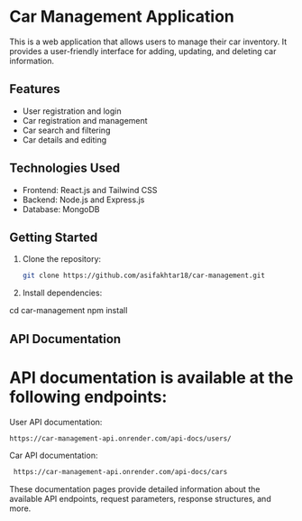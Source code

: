 ﻿# Car Management Application

This is a web application that allows users to manage their car inventory. It provides a user-friendly interface for adding, updating, and deleting car information.

## Features

- User registration and login
- Car registration and management
- Car search and filtering
- Car details and editing

## Technologies Used

- Frontend: React.js and Tailwind CSS
- Backend: Node.js and Express.js
- Database: MongoDB

## Getting Started

1. Clone the repository:

   ```bash
   git clone https://github.com/asifakhtar18/car-management.git
   ```

2. Install dependencies:

cd car-management
npm install

## API Documentation

# API documentation is available at the following endpoints:

User API documentation: 
```bash
https://car-management-api.onrender.com/api-docs/users/
```
Car API documentation:
```bash
 https://car-management-api.onrender.com/api-docs/cars
```
These documentation pages provide detailed information about the available API endpoints, request parameters, response structures, and more.
